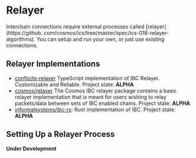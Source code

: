 # Relayer

Interchain connections require external processes called [relayer](https://github.
com/cosmos/ics/tree/master/spec/ics-018-relayer-algorithms). You can setup and run your own, or just use existing
connections.

## Relayer Implementations

- [confio/ts-relayer](https://github.com/confio/ts-relayer) TypeScript implementation of IBC Relayer. Customizable and Reliable.
  Project state: **ALPHA**
- [cosmos/relayer](https://github.com/cosmos/relayer) The Cosmos IBC relayer package contains a basic relayer
  implementation that is meant for users wishing to relay packets/data between sets of IBC enabled chains. Project
  state: **ALPHA**
- [informalsystems/ibc-rs](https://github.com/informalsystems/ibc-rs): Rust implementation of IBC. Project state:
  **ALPHA**

## Setting Up a Relayer Process

**Under Development**

